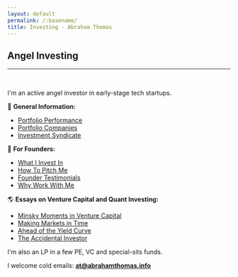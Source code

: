 ```yaml
---
layout: default
permalink: /:basename/
title: Investing · Abraham Thomas
---
```


## Angel Investing

----

<br/> 

I'm an active angel investor in early-stage tech startups. 

🚀 **General Information:**
* [Portfolio Performance](/portfolio-statistics)
* [Portfolio Companies](/portfolio-companies)
* <a href="https://venture.angellist.com/abraham-thomas/syndicate" target="_blank" rel="noopener noreferrer">Investment Syndicate</a>

<!--* [Co-investing with me](/coinvest)-->
<!--* [Investment themes and ideas](/thesis)-->
<!--* Investment memos-->

🌱 **For Founders:**
* [What I Invest In](/angel-criteria)  
* [How To Pitch Me](/pitch-me)  
* [Founder Testimonials](/testimonials)  
* [Why Work With Me](/why-me)  
<!--* * [Memos and resources](/memos)  -->


🌎 **Essays on Venture Capital and Quant Investing:**
* [Minsky Moments in Venture Capital](https://pivotal.substack.com/p/minsky-moments-in-venture-capital)  
* [Making Markets in Time](https://pivotal.substack.com/p/making-markets-in-time)  
* [Ahead of the Yield Curve](https://pivotal.substack.com/p/ahead-of-the-yield-curve)  
* [The Accidental Investor](/the-accidental-investor)  

I'm also an LP in a few PE, VC and special-sits funds.  

I welcome cold emails: **at@abrahamthomas.info**  

<br/>
<br/>



<!--

* Investing in 2020
* The accidental trader
* Why I quit my hedge fund job
* The data revolution in finance


I've been on "both sides of the table" in both public and private markets.

In public markets, I was a portfolio manager at Simplex, a large hedge fund; I then co-founded Quandl, a data startup whose customers are hedge funds and fintechs.

In private markets, I raised $20M in venture capital for Quandl prior to our successful acquisition by Nasdaq; I also invest in and mentor other founders as an angel.


I like to think these experiences give me useful perspective on multiple intersecting worlds: capital markets, technology and entrepreneurship. 

-->
